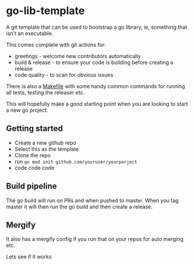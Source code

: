 # go-lib-template


A git template that can be used to bootstrap a go library, ie, something that isn't an executable.

This comes complete with git actions for:

* greetings  - welcome new contributors automatically
* build & release - to ensure your code is building before creating a release
* code quality - to scan for obvious issues

There is also a [Makefile](Makefile) with some handy common commands for running all tests, testing the releaser etc.

This will hopefully make a good starting point when you are looking to start a new go project.

## Getting started

* Create a new github repo
* Select this as the template
* Clone the repo
* run `go mod init github.com/youruser/yourporject`
* code code code

## Build pipeline

The go build will run on PRs and when pushed to master. When you tag master it will then run the go build and then create a release.

## Mergify

It also has a mergify config if you run that on your repos for auto merging etc.

Lets see if it works
